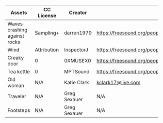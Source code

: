 | Assets                       | CC License  | Creator        | Link                                                   |
|------------------------------|-------------|----------------|--------------------------------------------------------|
| Waves crashing against rocks | Sampling+   | darren1979     | https://freesound.org/people/darren1979/sounds/58415/  |
| Wind                         | Attribution | InspectorJ     | https://freesound.org/people/InspectorJ/sounds/376415/ |
| Creaky door                  | 0           | 0XMUSEX0       | https://freesound.org/people/0XMUSEX0/sounds/168650/   |
| Tea kettle                   | 0           | MPTSound       | https://freesound.org/people/MPTSound/sounds/552455/   |
| Old woman                    | N/A         | Katie Clark    | kclark17@live.com                                      |
| Traveler                     | N/A         | Greg Sexauer   | N/A                                                    |
| Footsteps                    | N/A         | Greg Sexauer   | N/A                                                    |